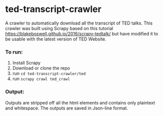 # ted-transcript-crawler
A crawler to automatically download all the transcript of TED talks.
This crawler was built using Scrapy based on this tutorial https://blakeboswell.github.io/2016/scrapy-tedtalk/ but have modified it to be usable with the latest version of TED Website.

### To run: 
1. Install Scrapy
2. Download or clone the repo
3. run `cd ted-transcript-crawler/ted`
4. run `scrapy crawl ted_crawl`

### Output:
Outputs are stripped off all the html elements and contains only plaintext and whitespace. 
The outputs are saved in Json-line format.
